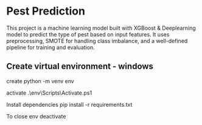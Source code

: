 
# Pest Prediction
This project is a machine learning model built with XGBoost & Deeplearning model to predict the type of pest based on input features. It uses preprocessing, SMOTE for handling class imbalance, and a well-defined pipeline for training and evaluation.



## Create virtual environment - windows
create
python -m venv env

activate
.\env\Scripts\Activate.ps1 

Install dependencies
pip install -r requirements.txt

To close env
deactivate



